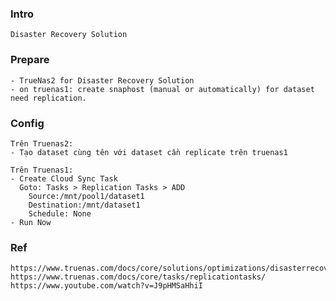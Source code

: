 
### Intro
    Disaster Recovery Solution

### Prepare
    - TrueNas2 for Disaster Recovery Solution
    - on truenas1: create snaphost (manual or automatically) for dataset need replication.

### Config
    Trên Truenas2:
    - Tạo dataset cùng tên với dataset cần replicate trên truenas1

    Trên Truenas1:
    - Create Cloud Sync Task
      Goto: Tasks > Replication Tasks > ADD
        Source:/mnt/pool1/dataset1
        Destination:/mnt/dataset1
        Schedule: None
    - Run Now
    
### Ref
    https://www.truenas.com/docs/core/solutions/optimizations/disasterrecovery/
    https://www.truenas.com/docs/core/tasks/replicationtasks/
    https://www.youtube.com/watch?v=J9pHMSaHhiI
   